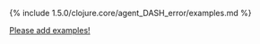 {% include 1.5.0/clojure.core/agent_DASH_error/examples.md %}

[Please add examples!](https://github.com/arrdem/grimoire/edit/master/_includes/1.6.0/clojure.core/agent_DASH_error/examples.md)
